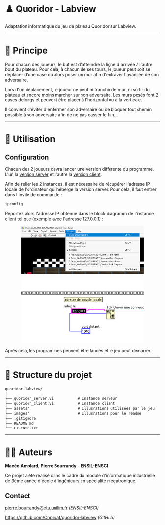 # ♟️ Quoridor - Labview

Adaptation informatique du jeu de plateau Quoridor sur Labview. 

---

# 🎯 Principe

Pour chacun des joueurs, le but est d'atteindre la ligne d'arrivée à l'autre bout du plateau. Pour cela, à chacun de ses tours, le joueur peut soit se déplacer d'une case ou alors poser un mur afin d'entraver l'avancée de son adversaire. 

Lors d'un déplacement, le joueur ne peut ni franchir de mur, ni sortir du plateau et encore moins marcher sur son adversaire. Les murs posés font 2 cases delongs et peuvent être placer à l'horizontal ou à la verticale. 

Il convient d'éviter d'enfermer son adversaire ou de bloquer tout chemin possible à son adversaire afin de ne pas casser le fun... 

---

# 🏁 Utilisation

## Configuration
Chacun des 2 joueurs devra lancer une version différente du programme. L'un la [version server](/quoridor_server.vi) et l'autre la [version client](/quoridor_client.vi). 

Afin de relier les 2 instances, il est nécessaire de récupérer l'adresse IP locale de l'ordinateur qui héberge la version server. Pour cela, il faut entrer dans l'invité de commande : 

~~~bash
ipconfig
~~~

Reportez alors l'adresse IP obtenue dans le block diagramm de l'instance client tel que (exemple avec l'adresse 127.0.0.1) : 



<p align="center">
   <img src="images/block.png" alt="block diagram" width="400"/>
</p>

<p align="center">
   <img src="images/ip.png" alt="ip" width="400"/>
</p>

Après cela, les programmes peuvent être lancés et le jeu peut démarrer. 

---

# 📁 Structure du projet

```
quoridor-labview/
│
├── quoridor_server.vi           # Instance serveur
├── quoridor_client.vi           # Instance client  
├── assets/                      # Illusrations utilisées par le jeu
├── images/                      # Illusrations pour le readme
├── .gitignore
├── README.md
└── LICENSE.txt
```

---
# 👨‍🏭 Auteurs

**Macéo Amblard**, **Pierre Bourrandy** - **ENSIL-ENSCI**

Ce projet a été réalisé dans le cadre du module d'informatique industrielle de 3ème année d'école d'ingénieurs en spécialité mécatronique. 

## Contact 
pierre.bourrandy@etu.unilim.fr *(ENSIL-ENSCI)*

https://github.com/Cnpruat/quoridor-labview *(GitHub)*